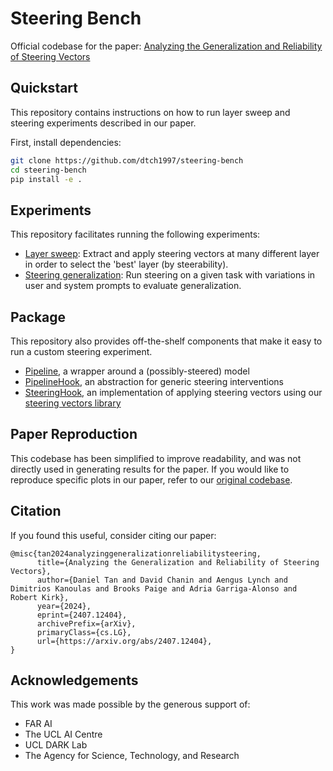 # Steering Bench
Official codebase for the paper: [Analyzing the Generalization and Reliability of Steering Vectors](https://arxiv.org/abs/2407.12404)

## Quickstart
This repository contains instructions on how to run layer sweep and steering experiments described in our paper. 

First, install dependencies: 
```bash
git clone https://github.com/dtch1997/steering-bench
cd steering-bench 
pip install -e . 
```

## Experiments
This repository facilitates running the following experiments: 
- [Layer sweep](experiments/layer_sweep): Extract and apply steering vectors at many different layer in order to select the 'best' layer (by steerability). 
- [Steering generalization](experiments/persona_generalization): Run steering on a given task with variations in user and system prompts to evaluate generalization.

## Package
This repository also provides off-the-shelf components that make it easy to run a custom steering experiment. 
- [Pipeline](steering_bench/core/pipeline), a wrapper around a (possibly-steered) model
- [PipelineHook](steering_bench/core/pipeline), an abstraction for generic steering interventions
- [SteeringHook](steering_bench/core/hook), an implementation of applying steering vectors using our [steering vectors library](https://github.com/steering-vectors/steering-vectors/)

## Paper Reproduction
This codebase has been simplified to improve readability, and was not directly used in generating results for the paper. If you would like to reproduce specific plots in our paper, refer to our [original codebase](https://github.com/dtch1997/repepo). 

## Citation
If you found this useful, consider citing our paper: 
```
@misc{tan2024analyzinggeneralizationreliabilitysteering,
      title={Analyzing the Generalization and Reliability of Steering Vectors}, 
      author={Daniel Tan and David Chanin and Aengus Lynch and Dimitrios Kanoulas and Brooks Paige and Adria Garriga-Alonso and Robert Kirk},
      year={2024},
      eprint={2407.12404},
      archivePrefix={arXiv},
      primaryClass={cs.LG},
      url={https://arxiv.org/abs/2407.12404}, 
}
```
## Acknowledgements
This work was made possible by the generous support of:
- FAR AI
- The UCL AI Centre
- UCL DARK Lab
- The Agency for Science, Technology, and Research
